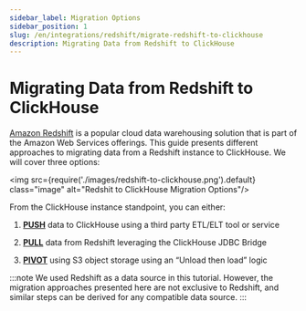 ```yaml
---
sidebar_label: Migration Options
sidebar_position: 1
slug: /en/integrations/redshift/migrate-redshift-to-clickhouse
description: Migrating Data from Redshift to ClickHouse
---
```


# Migrating Data from Redshift to ClickHouse

[Amazon Redshift](https://aws.amazon.com/redshift/) is a popular cloud data warehousing solution that is part of the Amazon Web Services offerings. This guide presents different approaches to migrating data from a Redshift instance to ClickHouse. We will cover three options:

<img src={require('./images/redshift-to-clickhouse.png').default} class="image" alt="Redshit to ClickHouse Migration Options"/>

From the ClickHouse instance standpoint, you can either:

1. **[PUSH](./redshift-push-to-clickhouse.md)** data to ClickHouse using a third party ETL/ELT tool or service

2. **[PULL](./redshift-pull-to-clickhouse.md)** data from Redshift leveraging the ClickHouse JDBC Bridge

3. **[PIVOT](./redshift-pivot-to-clickhouse.md)** using S3 object storage using an “Unload then load” logic

:::note
We used Redshift as a data source in this tutorial. However, the migration approaches presented here are not exclusive to Redshift, and similar steps can be derived for any compatible data source.
:::
